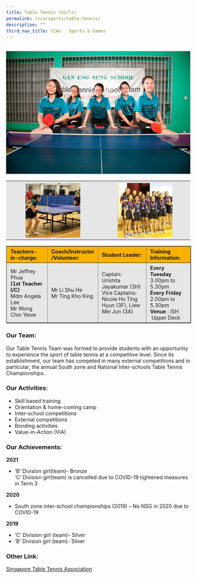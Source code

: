```yaml
---
title: Table Tennis (Girls)
permalink: /cca/sports/table-tennis/
description: ""
third_nav_title: CCAs   Sports & Games
---
```


<br>
<img src="/images/tabletennis.jpeg" 
         style="width:550px"
	/>

<table style="box-sizing: inherit; border-collapse: collapse; border-spacing: 0px; max-width: 100%; color: rgb(34, 34, 34); font-family: &quot;Source Sans Pro&quot;, sans-serif; font-size: 16px; font-style: normal; font-variant-ligatures: normal; font-variant-caps: normal; font-weight: 400; letter-spacing: normal; orphans: 2; text-align: start; text-transform: none; white-space: normal; widows: 2; word-spacing: 0px; -webkit-text-stroke-width: 0px; background-color: rgb(255, 255, 255); text-decoration-thickness: initial; text-decoration-style: initial; text-decoration-color: initial; width: 819px;"><tbody style="box-sizing: inherit;"><tr style="box-sizing: inherit; background: rgb(230, 230, 230);"><td style="box-sizing: inherit; padding: 5px 10px; width: 395px;"><a href="/images/tabletennis_2.jpeg" target="_blank" rel="noopener noreferrer" style="box-sizing: inherit; background-color: transparent; transition: all 0.25s ease-in-out 0s; outline: 0px; color: rgb(255, 208, 26); text-decoration: underline;"><img class="aligncenter wp-image-19584 size-thumbnail" src="/images/tabletennis_2.jpeg" alt="Img 3223" width="150" height="150" style="box-sizing: inherit; border: 0px; vertical-align: middle; max-width: 100%; height: auto; margin: auto; display: block; clear: both;"></a></td><td style="box-sizing: inherit; padding: 5px 10px; width: 383px; text-align: center;"><a href="/images/tabletennis_3.jpeg" target="_blank" rel="noopener noreferrer" style="box-sizing: inherit; background-color: transparent; transition: all 0.25s ease-in-out 0s; color: rgb(241, 174, 22); text-decoration: underline;"><img class="aligncenter wp-image-19585 size-thumbnail" src="/images/tabletennis_3.jpeg" alt="Img 3243" width="150" height="150" style="box-sizing: inherit; border: 0px; vertical-align: middle; max-width: 100%; height: auto; margin: auto; display: block; clear: both;"></a></td></tr></tbody></table>

<table border="1" style="box-sizing: inherit; border-collapse: collapse; border-spacing: 0px; max-width: 100%; width: 826.664px;"><tbody style="box-sizing: inherit;"><tr style="box-sizing: inherit; background: rgb(252, 177, 0);"><td style="box-sizing: inherit; padding: 5px 10px; width: 191px;"><strong style="box-sizing: inherit; font-weight: bold;">Teachers-in-charge:</strong></td><td style="box-sizing: inherit; padding: 5px 10px; width: 86px;"><strong style="box-sizing: inherit; font-weight: bold;">Coach/Instructor<br style="box-sizing: inherit;">/Volunteer:</strong></td><td style="box-sizing: inherit; padding: 5px 10px; width: 324px;"><strong style="box-sizing: inherit; font-weight: bold;">Student Leader:</strong></td><td style="box-sizing: inherit; padding: 5px 10px; width: 194px;"><strong style="box-sizing: inherit; font-weight: bold;">Training Information:</strong></td></tr><tr style="box-sizing: inherit; background: rgb(230, 230, 230);"><td style="box-sizing: inherit; padding: 5px 10px; width: 191px;">Mr Jeffrey Phua<br style="box-sizing: inherit;"><strong style="box-sizing: inherit; font-weight: bold;">(1st Teacher I/C)</strong><br style="box-sizing: inherit;">Mdm Angela Lee<br style="box-sizing: inherit;">Mr Wong Chin Yeow</td><td style="box-sizing: inherit; padding: 5px 10px; width: 86px;">Mr Li Shu He<br style="box-sizing: inherit;">Mr Ting Kho King</td><td style="box-sizing: inherit; padding: 5px 10px; width: 324px;">Captain: Urishita&nbsp; Jayakumar (3H)<br style="box-sizing: inherit;">Vice Captains: Nicole Ho Ting Hyun (3F), Liew Mei Jun (3A)</td><td style="box-sizing: inherit; padding: 5px 10px; width: 194px;"><strong style="box-sizing: inherit; font-weight: bold;">Every Tuesday</strong><br style="box-sizing: inherit;">3.00pm to 5.30pm<strong style="box-sizing: inherit; font-weight: bold;"><br style="box-sizing: inherit;"></strong><strong style="box-sizing: inherit; font-weight: bold;">Every Friday</strong><br style="box-sizing: inherit;">2.00pm to 5.30pm<br style="box-sizing: inherit;"><strong style="box-sizing: inherit; font-weight: bold;">Venue</strong><span>&nbsp;</span>: ISH &nbsp;Upper Deck</td></tr></tbody></table>

### Our Team:

Our Table Tennis Team was formed to provide students with an opportunity to experience the sport of table tennis at a competitive level. Since its establishment, our team has competed in many external competitions and in particular, the annual South zone and National Inter-schools Table Tennis Championships.

### Our Activities:

*   Skill based training
*   Orientation & home-coming camp
*   Inter-school competitions
*   External competitions
*   Bonding activities
*   Value-in-Action (ViA)

### Our Achievements:

**2021**

*   ‘B’ Division girl(team)- Bronze  
    ‘C’ Division girl(team) is cancelled due to COVID-19 tightened measures in Term 3

**2020**

*   South zone inter-school championships (2019) – No NSG in 2020 due to COVID-19

**2019**

*   ‘C’ Division girl (team)- Silver
*   ‘B’ Division girl (team)- Silver

### Other Link:

[Singapore Table Tennis Association](http://www.stta.org.sg/)